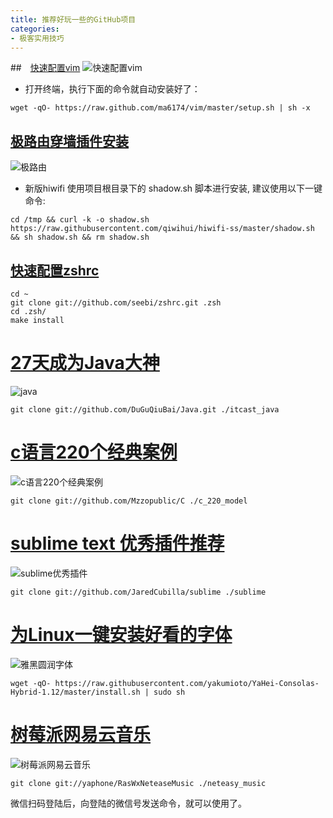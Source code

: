 ```yaml
---
title: 推荐好玩一些的GitHub项目
categories:
- 极客实用技巧
---
```






##　[快速配置vim](https://github.com/ma6174/vim)
![快速配置vim](https://cdn.fangyuanxiaozhan.com/assets/1694231708269AdixFPzH.png)

- 打开终端，执行下面的命令就自动安装好了：
```
wget -qO- https://raw.github.com/ma6174/vim/master/setup.sh | sh -x
```
##  [极路由穿墙插件安装](https://github.com/qiwihui/hiwifi-ss)
![极路由](https://cdn.fangyuanxiaozhan.com/assets/1694231708672mtM6hkeF.png)

- 新版hiwifi 使用项目根目录下的 shadow.sh 脚本进行安装, 建议使用以下一键命令:
```
cd /tmp && curl -k -o shadow.sh https://raw.githubusercontent.com/qiwihui/hiwifi-ss/master/shadow.sh && sh shadow.sh && rm shadow.sh
```

## [快速配置zshrc](https://github.com/seebi/zshrc)



```
cd ~
git clone git://github.com/seebi/zshrc.git .zsh
cd .zsh/
make install
```


# [27天成为Java大神](https://github.com/DuGuQiuBai/Java)

![java](https://cdn.fangyuanxiaozhan.com/assets/1694231709050rYZ2rn2n.png)

```
git clone git://github.com/DuGuQiuBai/Java.git ./itcast_java
```

# [c语言220个经典案例](https://github.com/Mzzopublic/C)
![c语言220个经典案例](https://cdn.fangyuanxiaozhan.com/assets/1694231711012rpNz3rE5.png)


```
git clone git://github.com/Mzzopublic/C ./c_220_model
```
# [sublime text 优秀插件推荐](https://github.com/JaredCubilla/sublime)

![sublime优秀插件](https://cdn.fangyuanxiaozhan.com/assets/1694231711021rrDXtHN8.png)


```
git clone git://github.com/JaredCubilla/sublime ./sublime
```
# [为Linux一键安装好看的字体](https://github.com/yakumioto/YaHei-Consolas-Hybrid-1.12)

![雅黑圆润字体](https://cdn.fangyuanxiaozhan.com/assets/1694231711514pmhS8QMy.png)


```
wget -qO- https://raw.githubusercontent.com/yakumioto/YaHei-Consolas-Hybrid-1.12/master/install.sh | sudo sh
```

# [树莓派网易云音乐](https://github.com/yaphone/RasWxNeteaseMusic)

![树莓派网易云音乐](https://cdn.fangyuanxiaozhan.com/assets/1694231712563J2GJGy4C.png)

```
git clone git://yaphone/RasWxNeteaseMusic ./neteasy_music
```
微信扫码登陆后，向登陆的微信号发送命令，就可以使用了。
